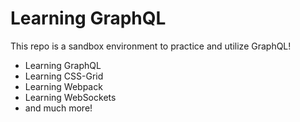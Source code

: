 # Learning GraphQL

This repo is a sandbox environment to practice and utilize GraphQL!
- Learning GraphQL
- Learning CSS-Grid
- Learning Webpack
- Learning WebSockets
- and much more!
